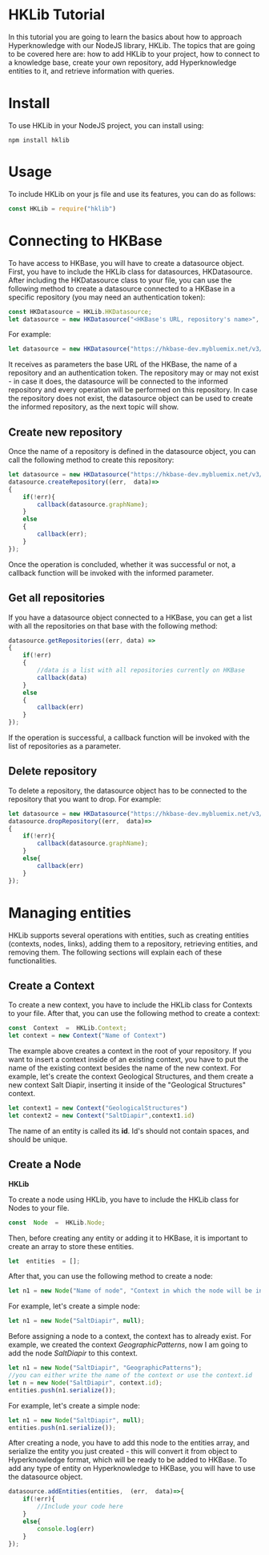 # HKLib Tutorial

In this tutorial you are going to learn the basics about how to approach Hyperknowledge with our NodeJS library, HKLib. The topics that are going to be covered here are: how to add HKLib to your project, how to connect to a knowledge base, create your own repository, add Hyperknowledge entities to it, and retrieve information with queries. 

# Install

To use HKLib in your NodeJS project, you can install using:
```
npm install hklib
```

# Usage 
To include HKLib on your js file and use its features, you can do as follows:
```js 
const HKLib = require("hklib")
```
# Connecting to HKBase

To have access to HKBase, you will have to create a datasource object. First, you have to include the HKLib class for datasources, HKDatasource. After including the HKDatasource class to your file, you can use the following method to create a datasource connected to a HKBase in a specific repository (you may need an authentication token):

```js
const HKDatasource = HKLib.HKDatasource;
let datasource = new HKDatasource("<HKBase's URL, repository's name>", token);
```
 For example:
```js
let datasource = new HKDatasource("https://hkbase-dev.mybluemix.net/v3/", "testRepository", "exampleToken");
```
It receives as parameters the base URL of the HKBase, the name of a repository and an authentication token. The repository may or may not exist - in case it does, the datasource will be connected to the informed repository and every operation will be performed on this repository. In case the repository does not exist, the datasource object can be used to create the informed repository, as the next topic will show.

## Create new repository

Once the name of a repository is defined in the datasource object, you can call the following method to create this repository:
```js
let datasource = new HKDatasource("https://hkbase-dev.mybluemix.net/v3/", "testRepository", token);
datasource.createRepository((err,  data)=>
{
	if(!err){
		callback(datasource.graphName);
	}
    else
    {
        callback(err);
    }
});
``` 
Once the operation is concluded, whether it was successful or not, a callback function will be invoked with the informed parameter. 

## Get all repositories

If you have a datasource object connected to a HKBase, you can get a list with all the repositories on that base with the following method:
```js
datasource.getRepositories((err, data) =>
{
    if(!err)
    {
	    //data is a list with all repositories currently on HKBase
        callback(data)
    }
    else
    {
        callback(err)
    }
});
```
If the operation is successful, a callback function will be invoked with the list of repositories as a parameter.


## Delete repository
To delete a repository, the datasource object has to be connected to the repository that you want to drop. For example:
```js
let datasource = new HKDatasource("https://hkbase-dev.mybluemix.net/v3/", "testRepository", token);
datasource.dropRepository((err,  data)=>
{
	if(!err){
		callback(datasource.graphName);
	}
	else{
		callback(err)
	}
});
```

# Managing entities

HKLib supports several operations with entities, such as creating entities (contexts, nodes, links), adding them to a repository, retrieving entities, and removing them. The following sections will explain each of these functionalities.

## Create a Context
To create a new context, you have to include the HKLib class for Contexts to your file. After that, you can use the following method to create a context:
```js
const  Context  =  HKLib.Context;
let context = new Context("Name of Context")
```
The example above creates a context in the root of your repository. If you want to insert a context inside of an existing context, you have to put the name of the existing context besides the name of the new context. For example, let's create the context Geological Structures, and them create a new context Salt Diapir, inserting it inside of the "Geological Structures" context.
```js
let context1 = new Context("GeologicalStructures")
let context2 = new Context("SaltDiapir",context1.id)
```
The name of an entity is called its **id**. Id's should not contain spaces, and should be unique.

## Create a Node


**HKLib**

To create a node using HKLib, you have to include the HKLib class for Nodes to your file.
```js
const  Node  =  HKLib.Node;
```
Then, before creating any entity or adding it to HKBase, it is important to create an array to store these entities.  
```js
let  entities  = [];
```
After that, you can use the following method to create a
 node:
```js
let n1 = new Node("Name of node", "Context in which the node will be inserted");
```
For example, let's create a simple node:
```js
let n1 = new Node("SaltDiapir", null);
```
Before assigning a node to a context, the context has to already exist.  For example, we created the context *GeographicPatterns*, now I am going to add the node *SaltDiapir* to this context.

```js
let n1 = new Node("SaltDiapir", "GeographicPatterns");
//you can either write the name of the context or use the context.id
let n = new Node("SaltDiapir", context.id);
entities.push(n1.serialize());
```
For example, let's create a simple node:
```js
let n1 = new Node("SaltDiapir", null);
entities.push(n1.serialize());
```
After creating a node, you have to add this node to the entities array, and serialize the entity you just created - this will convert it from object to Hyperknowledge format, which will be ready to be added to HKBase. To add any type of entity on Hyperknowledge to HKBase, you will have to use the datasource object. 

```js
datasource.addEntities(entities,  (err,  data)=>{
	if(!err){
		//Include your code here
	}
	else{
		console.log(err)
	}
});
```
